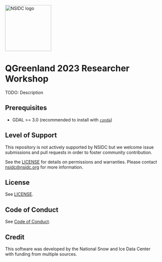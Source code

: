 <img alt="NSIDC logo" src="https://nsidc.org/themes/custom/nsidc/logo.svg" width="150" />

# QGreenland 2023 Researcher Workshop

TODO: Description


## Prerequisites

* GDAL >= 3.0 (recommended to install with [`conda`](https://docs.conda.io))


## Level of Support

This repository is not actively supported by NSIDC but we welcome issue submissions and
pull requests in order to foster community contribution.

See the [LICENSE](LICENSE) for details on permissions and warranties. Please contact
nsidc@nsidc.org for more information.


## License

See [LICENSE](LICENSE).


## Code of Conduct

See [Code of Conduct](CODE_OF_CONDUCT.md).


## Credit

This software was developed by the National Snow and Ice Data Center with funding from
multiple sources.
